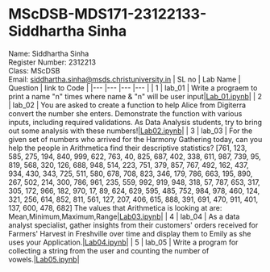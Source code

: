 # MScDSB-MDS171-23122133-Siddhartha Sinha
Name: Siddhartha Sinha   
Register Number: 2312213   
Class: MScDSB   
Email: siddhartha.sinha@msds.christuniversity.in
| SL no | Lab Name | Question | link to Code |
|---    |---       |---       |---           |
| 1     | lab_01   | Write a prograem to print a name "n" times where name & "n" will be user input|<a href="Lab01.ipynb">Lab_01.ipynb</a>|
| 2     | lab_02   | You are asked to create a function to help Alice from Digiterra convert the number she enters. Demonstrate the function with various inputs, including required validations. As Data Analysis students, try to bring out some analysis with these numbers!|<a href="Lab02.ipynb">Lab02.ipynb</a>|
| 3     | lab_03   | For the given set of numbers who arrived for the Harmony Gathering today, can you help the people in Arithmetica find their descriptive statistics? [761, 123, 585, 275, 194, 840, 999, 622, 763, 40, 825, 687, 402, 338, 611, 987, 739, 95, 819, 568, 320, 126, 688, 948, 514, 223, 751, 379, 857, 767, 492, 162, 437, 934, 430, 343, 725, 511, 580, 678, 708, 823, 346, 179, 786, 663, 195, 890, 267, 502, 214, 300, 786, 961, 235, 559, 992, 919, 948, 318, 57, 787, 653, 317, 305, 172, 966, 182, 970, 17, 89, 624, 629, 595, 485, 752, 984, 978, 460, 124, 321, 256, 614, 852, 811, 561, 127, 207, 406, 615, 888, 391, 691, 470, 911, 401, 137, 600, 478, 682] The values that Arithmetica is looking at are: Mean,Minimum,Maximum,Range|<a href="Lab03.ipynb">Lab03.ipynb</a>|
| 4     | lab_04   | As a data analyst specialist, gather insights from their customers' orders received for Farmers' Harvest in Freshville over time and display them to Emily as she uses your Application.|<a href="Lab04.ipynb">Lab04.ipynb</a>|
| 5     | lab_05   | Write a program for collecting a string from the user and counting the number of vowels.|<a href="Lab05.ipynb">Lab05.ipynb</a>|

